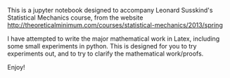 This is a jupyter notebook designed to accompany Leonard Susskind's Statistical Mechanics course, 
from the website http://theoreticalminimum.com/courses/statistical-mechanics/2013/spring

I have attempted to write the major mathematical work in Latex, including some small experiments in python.
This is designed for you to try experiments out, and to try to clarify the mathematical work/proofs.

Enjoy!
